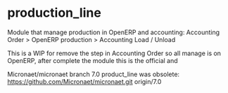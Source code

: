 # production_line
Module that manage production in OpenERP and accounting:
Accounting Order > OpenERP production > Accounting Load / Unload

This is a WIP for remove the step in Accounting Order so all manage is on 
OpenERP, after complete the module this is the official and

Micronaet/micronaet branch 7.0 product_line was obsolete:
https://github.com/Micronaet/micronaet.git origin/7.0
